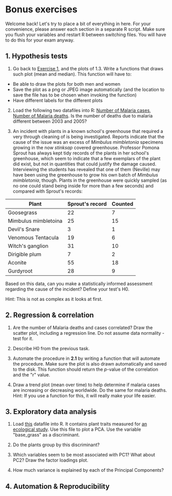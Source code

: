 # Bonus exercises

Welcome back! Let's try to place a bit of everything in here.
For your convenience, please answer each section in a separate R script.
Make sure you flush your variables and restart R between switching files.
You will have to do this for your exam anyway.


## 1. Hypothesis tests

1. Go back to [Exercise 1](ex1.html), and the plots of 1.3. Write a functions that draws such plot (mean and median).
This function will have to:
* Be able to draw the plots for both men and women
* Save the plot as a png or JPEG image automatically (and the location to save the file has to be chosen when invoking the function)
* Have different labels for the different plots

2. Load the following two datafiles into R: [Number of Malaria cases](http://docs.google.com/spreadsheet/pub?key=pp59adS3CHWczfPHQMiqxCg&output=csv), [Number of Malaria deaths](http://docs.google.com/spreadsheet/pub?key=pp59adS3CHWfZGL9qouvTbQ&output=xlsx).
Is the number of deaths due to malaria different between 2003 and 2005?

3. An incident with plants in a known school's greenhouse that required a very through cleaning of is being investigated. Reports indicate that the cause of the issue was an excess of *Mimbulus mimbletonia* specimens growing in the now *stinksap* covered greenhouse. Professor Pomona Sprout has always kept tidy records of the plants in her school's greenhouse, which seem to indicate that a few exemplars of the plant did exist, but not in quantities that could justify the damage caused. Interviewing the students has revealed that one of them (Neville) may have been using the greenhouse to grow his own batch of *Mimbulus mimbletonia*, though. Plants in the greenhouse were quickly sampled (as no one could stand being inside for more than a few seconds) and compared with Sprout's records:

| Plant                | Sprout's record | Counted |
|----------------------|-----------------|---------|
| Goosegrass           | 22              | 7       |
| Mimbulus mimbletoina | 25              | 15      |
| Devil's Snare        | 3               | 1       |
| Venomous Tentacula   | 19              | 6       |
| Witch's ganglion     | 31              | 10      |
| Dirigible plum       | 7               | 2       |
| Aconite              | 55              | 18      |
| Gurdyroot            | 28              | 9       |


Based on this data, can you make a statistically informed assessment regarding the cause of the incident? Define your test's H0.

Hint: This is not as complex as it looks at first.


## 2. Regression & correlation

1. Are the number of Malaria deaths and cases correlated? Draw the scatter plot, including a regression line. Do not assume data normality - test for it.

2. Describe H0 from the previous task.

3. Automate the procedure in **2.1** by writing a function that will automate the procedure. Make sure the plot is also drawn automatically and saved to the disk. This function should return the *p*-value of the correlation and the "r" value.

4. Draw a trend plot (mean over time) to help determine if malaria cases are increasing or decreasing worldwide. Do the same for malaria deaths.
Hint: If you use a function for this, it will really make your life easier.


## 3. Exploratory data analysis

1. Load [this](https://datastore.landcareresearch.co.nz/dataset/43d27a6e-544a-4134-b19f-12c78e6a5652/resource/aa238833-e9e8-4ac1-8ba7-ae2737e0f7f3/download/april-dvp.csv) datafile into R. It contains plant traits measured for [an ecological study](https://catalogue.data.govt.nz/dataset/plant-trait-and-ecosystem-function-data-from-an-intensively-grazed-grassland). Use this file to plot a PCA. Use the variable "base_grass" as a discriminant. 

2. Do the plants group by this discriminant?

3. Which variables seem to be most associated with PC1? What about PC2? Draw the factor loadings plot.

4. How much variance is explained by each of the Principal Components? 


## 4. Automation & Reproducibility


